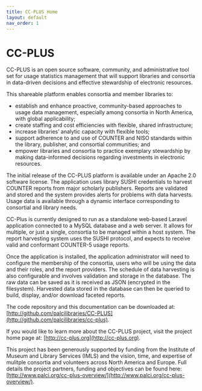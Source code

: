 ```yaml
---
title: CC-PLUS Home
layout: default
nav_order: 1
---
```


# CC-PLUS
CC­-PLUS is an open source software, community, and administrative tool set for usage statistics management that will support libraries and consortia in data­-driven decisions and effective stewardship of electronic resources.

This shareable platform enables consortia and member libraries to:

* establish and enhance proactive, community-­based approaches to usage data management, especially among consortia in North America, with global applicability;
* create staffing and cost efficiencies with flexible, shared infrastructure;
* increase libraries’ analytic capacity with flexible tools;
* support adherence to and use of COUNTER and NISO standards within the library, publisher, and consortial communities; and
* empower libraries and consortia to practice exemplary stewardship by making data­-informed decisions regarding investments in electronic resources.

The initial release of the CC­-PLUS platform is available under an Apache 2.0 software license. The application uses library SUSHI credentials to harvest COUNTER reports from major scholarly publishers. Reports are validated and stored and the system provides alerts for problems with data harvests. Usage data is available through a dynamic interface corresponding to consortial and library needs.

CC-Plus is currently designed to run as a standalone web-based Laravel application connected to a MySQL database and a web server. It allows for multiple, or just a single, consortia to be managed within a host system. The report harvesting system uses the SUSHI protocol, and expects to receive valid and conformant COUNTER-5 usage reports.

Once the application is installed, the application administrator will need to configure the membership of the consortia, users who will be using the data and their roles, and the report providers. The schedule of data harvesting is also configurable and involves validation and storage in the database. The raw data can be saved as it is received as JSON (encrypted in the filesystem). Harvested data stored in the database can then be queried to build, display, and/or download faceted reports.

The code repository and this documentation can be downloaded at: [http://github.com/palcilibraries/CC-PLUS](http://github.com/palcilibraries/cc-plus).

If you would like to learn more about the CC-PLUS project, visit the project home page at: [http://cc-plus.org](http://cc-plus.org).

This project has been generously supported by funding from the Institute of Museum and Library Services (IMLS) and the vision, time, and expertise of mulitple consortia and volunteers across North America and Europe. Full details the project partners, funding and objectives can be found here: [http://www.palci.org/cc-plus-overview/](http://www.palci.org/cc-plus-overview/).